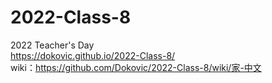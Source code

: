 # 2022-Class-8
2022 Teacher's Day  
https://dokovic.github.io/2022-Class-8/  
wiki：https://github.com/Dokovic/2022-Class-8/wiki/家-中文
